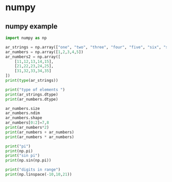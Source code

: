 # numpy

## numpy example

<!-- MARKDOWN-AUTO-DOCS:START (CODE:src=../../python/numpy/numpy-example.py) -->
<!-- The below code snippet is automatically added from ../../python/numpy/numpy-example.py -->
```py
import numpy as np

ar_strings = np.array(["one", "two", "three", "four", "five", "six", "seven"])
ar_numbers = np.array([1,2,3,4,5])
ar_numbers2 = np.array([
    [11,12,13,14,15],
    [21,22,23,24,25],
    [31,32,33,34,35]
])
print(type(ar_strings))

print("type of elements ")
print(ar_strings.dtype)
print(ar_numbers.dtype)

ar_numbers.size
ar_numbers.ndim
ar_numbers.shape
ar_numbers[0:2]=7,8
print(ar_numbers*2)
print(ar_numbers + ar_numbers)
print(ar_numbers * ar_numbers)

print("pi")
print(np.pi)
print("sin pi")
print(np.sin(np.pi))

print("digits in range")
print(np.linspace(-10,10,21))
```
<!-- MARKDOWN-AUTO-DOCS:END -->


